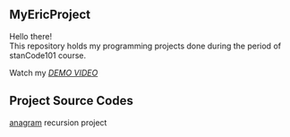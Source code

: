 ## MyEricProject
Hello there!\
This repository holds my programming projects done during the period of stanCode101 course.

Watch my *[DEMO VIDEO](https://drive.google.com/drive/folders/1Gi3bn9qPW_gR0ISyGzVPLd5Bztdvd7rF?fbclid=IwAR36BW3v_bHn-Idsh-0_ROSWLwrXOzoervZId25OOzH2LX4b6FCGDfULdDg)*

## Project Source Codes
[anagram](https://github.com/WenJuiHuang/MyEricProject/tree/main/anagram)
    recursion project
